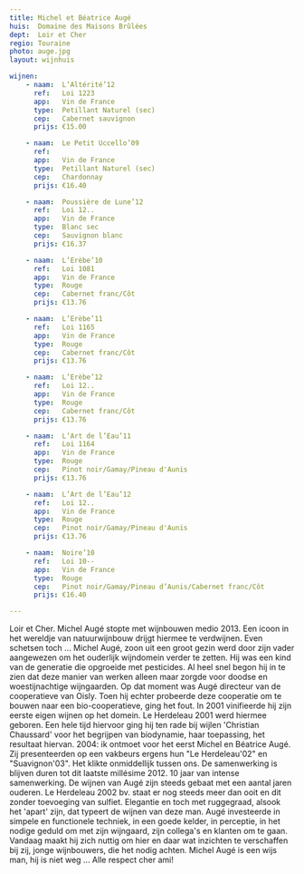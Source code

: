 ```yaml
---
title: Michel et Béatrice Augé
huis:  Domaine des Maisons Brûlées
dept:  Loir et Cher
regio: Touraine
photo: auge.jpg
layout: wijnhuis

wijnen:
    - naam:  L’Altérité’12
      ref:   Loi 1223
      app:   Vin de France
      type:  Petillant Naturel (sec)
      cep:   Cabernet sauvignon
      prijs: €15.00

    - naam:  Le Petit Uccello’09
      ref:   
      app:   Vin de France
      type:  Petillant Naturel (sec)
      cep:   Chardonnay
      prijs: €16.40

    - naam:  Poussière de Lune’12
      ref:   Loi 12..
      app:   Vin de France
      type:  Blanc sec
      cep:   Sauvignon blanc
      prijs: €16.37

    - naam:  L’Erèbe’10
      ref:   Loi 1081
      app:   Vin de France
      type:  Rouge
      cep:   Cabernet franc/Côt
      prijs: €13.76

    - naam:  L’Erèbe’11
      ref:   Loi 1165
      app:   Vin de France
      type:  Rouge
      cep:   Cabernet franc/Côt
      prijs: €13.76

    - naam:  L’Erèbe’12
      ref:   Loi 12..
      app:   Vin de France
      type:  Rouge
      cep:   Cabernet franc/Côt
      prijs: €13.76

    - naam:  L’Art de l’Eau’11
      ref:   Loi 1164
      app:   Vin de France
      type:  Rouge 
      cep:   Pinot noir/Gamay/Pineau d'Aunis 
      prijs: €13.76

    - naam:  L’Art de l’Eau’12
      ref:   Loi 12.. 
      app:   Vin de France
      type:  Rouge 
      cep:   Pinot noir/Gamay/Pineau d'Aunis 
      prijs: €13.76

    - naam:  Noire’10
      ref:   Loi 10-- 
      app:   Vin de France
      type:  Rouge 
      cep:   Pinot noir/Gamay/Pineau d’Aunis/Cabernet franc/Côt 
      prijs: €16.40

---
```

Loir et Cher. Michel Augé stopte met wijnbouwen medio 2013. Een icoon in het wereldje van natuurwijnbouw drijgt hiermee te verdwijnen. Even schetsen toch ... Michel Augé, zoon uit een groot gezin werd door zijn vader aangewezen om het ouderlijk wijndomein verder te zetten. Hij was een kind van de generatie die opgroeide met pesticides. Al heel snel begon hij in te zien dat deze manier van werken alleen maar zorgde voor doodse en woestijnachtige wijngaarden. Op dat moment was Augé directeur van de cooperatieve van Oisly. Toen hij echter probeerde deze cooperatie om te bouwen naar een bio-cooperatieve, ging het fout. In 2001 vinifieerde hij zijn eerste eigen wijnen op het domein. Le Herdeleau 2001 werd hiermee geboren. Een hele tijd hiervoor ging hij ten rade bij wijlen 'Christian Chaussard' voor het begrijpen van biodynamie, haar toepassing, het resultaat hiervan. 2004: ik ontmoet voor het eerst Michel en Béatrice Augé. Zij presenteerden op een vakbeurs ergens hun "Le Herdeleau'02" en "Suavignon'03". Het klikte onmiddellijk tussen ons. De samenwerking is blijven duren tot dit laatste millésime 2012. 10 jaar van intense samenwerking. De wijnen van Augé zijn steeds gebaat met een aantal jaren ouderen. Le Herdeleau 2002 bv. staat er nog steeds meer dan ooit en dit zonder toevoeging van sulfiet. Elegantie en toch met ruggegraad, alsook het 'apart' zijn, dat typeert de wijnen van deze man. Augé investeerde in simpele en functionele techniek, in een goede kelder, in perceptie, in het nodige geduld om met zijn wijngaard, zijn collega's en klanten om te gaan. Vandaag maakt hij zich nuttig om hier en daar wat inzichten te verschaffen bij zij, jonge wijnbouwers, die het nodig achten. Michel Augé is een wijs man, hij is niet weg ... Alle respect cher ami!   
